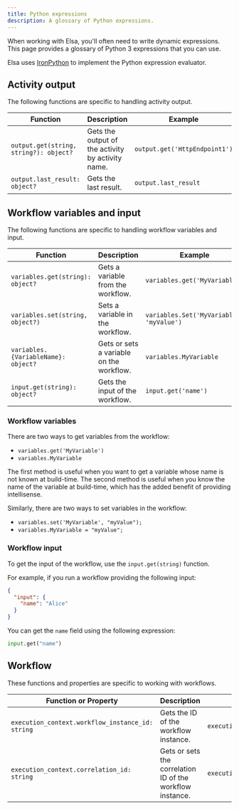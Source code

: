 ```yaml
---
title: Python expressions
description: A glossary of Python expressions.
---
```


When working with Elsa, you'll often need to write dynamic expressions. This page provides a glossary of Python 3 expressions that you can use.

Elsa uses [IronPython](https://github.com/IronLanguages/ironpython3) to implement the Python expression evaluator.

## Activity output

The following functions are specific to handling activity output.

| Function                               | Description                                       | Example                       |
|----------------------------------------|---------------------------------------------------|-------------------------------|
| `output.get(string, string?): object?` | Gets the output of the activity by activity name. | `output.get('HttpEndpoint1')` |
| `output.last_result: object?`          | Gets the last result.                             | `output.last_result`          |

## Workflow variables and input

The following functions are specific to handling workflow variables and input.

| Function                            | Description                                | Example                                  |
|-------------------------------------|--------------------------------------------|------------------------------------------|
| `variables.get(string): object?`    | Gets a variable from the workflow.         | `variables.get('MyVariable')`            |
| `variables.set(string, object?)`    | Sets a variable in the workflow.           | `variables.Set('MyVariable', 'myValue')` |
| `variables.{VariableName}: object?` | Gets or sets a variable on the workflow.   | `variables.MyVariable`                   |
| `input.get(string): object?`        | Gets the input of the workflow.            | `input.get('name')`                      |

### Workflow variables

There are two ways to get variables from the workflow:

- `variables.get('MyVariable')`
- `variables.MyVariable`

The first method is useful when you want to get a variable whose name is not known at build-time.
The second method is useful when you know the name of the variable at build-time, which has the added benefit of providing intellisense.

Similarly, there are two ways to set variables in the workflow:

- `variables.set('MyVariable', "myValue");`
- `variables.MyVariable = "myValue";`

### Workflow input

To get the input of the workflow, use the `input.get(string)` function.

For example, if you run a workflow providing the following input:

```json
{
  "input": {
    "name": "Alice"
  }
}
```

You can get the `name` field using the following expression:

```python
input.get("name")
```

## Workflow

These functions and properties are specific to working with workflows.

| Function or Property                             | Description                                               | Example                                  |
|--------------------------------------------------|-----------------------------------------------------------|------------------------------------------|
| `execution_context.workflow_instance_id: string` | Gets the ID of the workflow instance.                     | `execution_context.workflow_instance_id` |
| `execution_context.correlation_id: string`       | Gets or sets the correlation ID of the workflow instance. | `execution_context.correlation_id`       |
